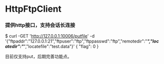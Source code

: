 # HttpFtpClient
### 提供http接口，支持会话长连接
$ curl -GET 'http://127.0.0.1:10006/putfile' -d '{"ftpaddr":"127.0.0.1:21","ftpuser":"ftp","ftppasswd":"ftp","remotedir":"***","locatedir":"***","locatefile":"test.data"}'
{
  "flag": 0
}

目前仅支持put，后期完善功能点。
